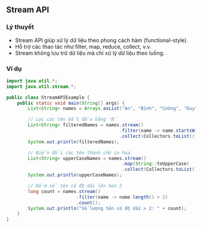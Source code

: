 ## Stream API
### Lý thuyết
- Stream API giúp xử lý dữ liệu theo phong cách hàm (functional-style).
- Hỗ trợ các thao tác như filter, map, reduce, collect, v.v.
- Stream không lưu trữ dữ liệu mà chỉ xử lý dữ liệu theo luồng.

### Ví dụ
```java
import java.util.*;
import java.util.stream.*;

public class StreamAPIExample {
    public static void main(String[] args) {
        List<String> names = Arrays.asList("An", "Bình", "Cường", "Duy");

        // Lọc các tên bắt đầu bằng 'B'
        List<String> filteredNames = names.stream()
                                          .filter(name -> name.startsWith("B"))
                                          .collect(Collectors.toList());
        System.out.println(filteredNames);

        // Biến đổi các tên thành chữ in hoa
        List<String> upperCaseNames = names.stream()
                                           .map(String::toUpperCase)
                                           .collect(Collectors.toList());
        System.out.println(upperCaseNames);

        // Đếm số tên có độ dài lớn hơn 2
        long count = names.stream()
                          .filter(name -> name.length() > 2)
                          .count();
        System.out.println("Số lượng tên có độ dài > 2: " + count);
    }
}
```